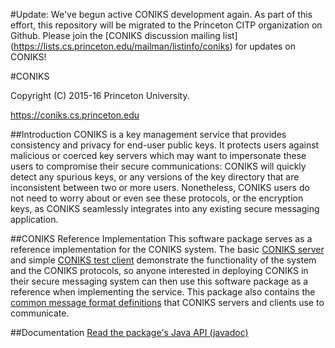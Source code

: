 #Update: We've begun active CONIKS development again. As part of this effort, this repository will be migrated to the Princeton CITP organization on Github. Please join the [CONIKS discussion mailing list] (https://lists.cs.princeton.edu/mailman/listinfo/coniks) for updates on CONIKS!

#CONIKS

Copyright (C) 2015-16 Princeton University.

https://coniks.cs.princeton.edu

##Introduction
CONIKS is a key management service that provides consistency and privacy for end-user public keys. It protects users against malicious or coerced key servers which may want to impersonate these users to compromise their secure communications: CONIKS will quickly detect any spurious keys, or any versions of the key directory that are inconsistent between two or more users. Nonetheless, CONIKS users do not need to worry about or even see these protocols, or the encryption keys, as CONIKS seamlessly integrates into any existing secure messaging application.

##CONIKS Reference Implementation
This software package serves as a reference implementation for the CONIKS system. The basic [CONIKS server](https://github.com/coniks-sys/coniks-ref-implementation/tree/master/coniks_server) and simple [CONIKS test client](https://github.com/coniks-sys/coniks-ref-implementation/tree/master/coniks_test_client) demonstrate the functionality of the system and the CONIKS protocols, so anyone interested in deploying CONIKS in their secure messaging system can then use this software package as a reference when implementing the service. This package also contains the [common message format definitions](https://github.com/coniks-sys/coniks-ref-implementation/tree/master/coniks_common) that CONIKS servers and clients use to communicate. 

##Documentation
[Read the package's Java API (javadoc)](https://coniks-sys.github.io/coniks-ref-implementation/)
